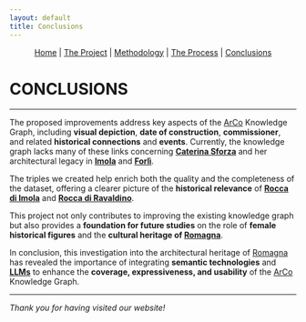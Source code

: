 ```yaml
---
layout: default
title: Conclusions
---
```


<div style="text-align: center; margin-bottom: 20px;">
  <a href="index.html">Home</a> |
  <a href="theproject.html">The Project</a> |
  <a href="methodology.html">Methodology</a> |
  <a href="theprocess.html">The Process</a> |
  <a href="conclusions.html">Conclusions</a>
</div>

# CONCLUSIONS

***

The proposed improvements address key aspects of the [ArCo](https://dati.beniculturali.it/arco/index.php) Knowledge Graph, including **visual depiction**, **date of construction**, **commissioner**, and related **historical connections** and **events**. Currently, the knowledge graph lacks many of these links concerning [**Caterina Sforza**](https://en.wikipedia.org/wiki/Caterina_Sforza) and her architectural legacy in [**Imola**](https://en.wikipedia.org/wiki/Imola) and [**Forlì**](https://en.wikipedia.org/wiki/Forl%C3%AC).

The triples we created help enrich both the quality and the completeness of the dataset, offering a clearer picture of the **historical relevance** of [**Rocca di Imola**](https://it.wikipedia.org/wiki/Rocca_sforzesca_di_Imola) and [**Rocca di Ravaldino**](https://it.wikipedia.org/wiki/Rocca_di_Ravaldino). 

This project not only contributes to improving the existing knowledge graph but also provides a **foundation for future studies** on the role of **female historical figures** and the **cultural heritage of [Romagna](https://en.wikipedia.org/wiki/Romagna)**.

In conclusion, this investigation into the architectural heritage of [Romagna](https://en.wikipedia.org/wiki/Romagna) has revealed the importance of integrating **semantic technologies** and [**LLMs**](https://en.wikipedia.org/wiki/Large_language_model) to enhance the **coverage, expressiveness, and usability** of the [ArCo](https://dati.beniculturali.it/arco/index.php) Knowledge Graph.

***

*Thank you for having visited our website!*
